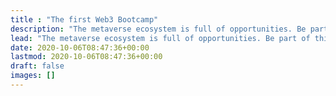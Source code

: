 ```yaml
---
title : "The first Web3 Bootcamp"
description: "The metaverse ecosystem is full of opportunities. Be part of this amazing adventure by joining M3TASERVE."
lead: "The metaverse ecosystem is full of opportunities. Be part of this amazing adventure by joining M3TASERVE."
date: 2020-10-06T08:47:36+00:00
lastmod: 2020-10-06T08:47:36+00:00
draft: false
images: []
---
```

